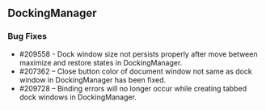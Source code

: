 ## DockingManager
  
### Bug Fixes

* \#209558 - Dock window size not persists properly after move between maximize and restore states in DockingManager.
* \#207362 – Close button color of document window not same as dock window in DockingManager has been fixed.
* \#209728 – Binding errors will no longer occur while creating tabbed dock windows in DockingManager.
